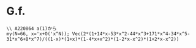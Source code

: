 # G.f.



```PARI:G.f.:
\\ A220864 a(1)から
my(N=66, x='x+O('x^N)); Vec(2*(1+14*x-53*x^2-44*x^3+171*x^4-34*x^5-31*x^6+8*x^7)/((1-x)*(1+x)*(1-4*x+x^2)*(1-2*x-x^2)*(1+2*x-x^2))
```
